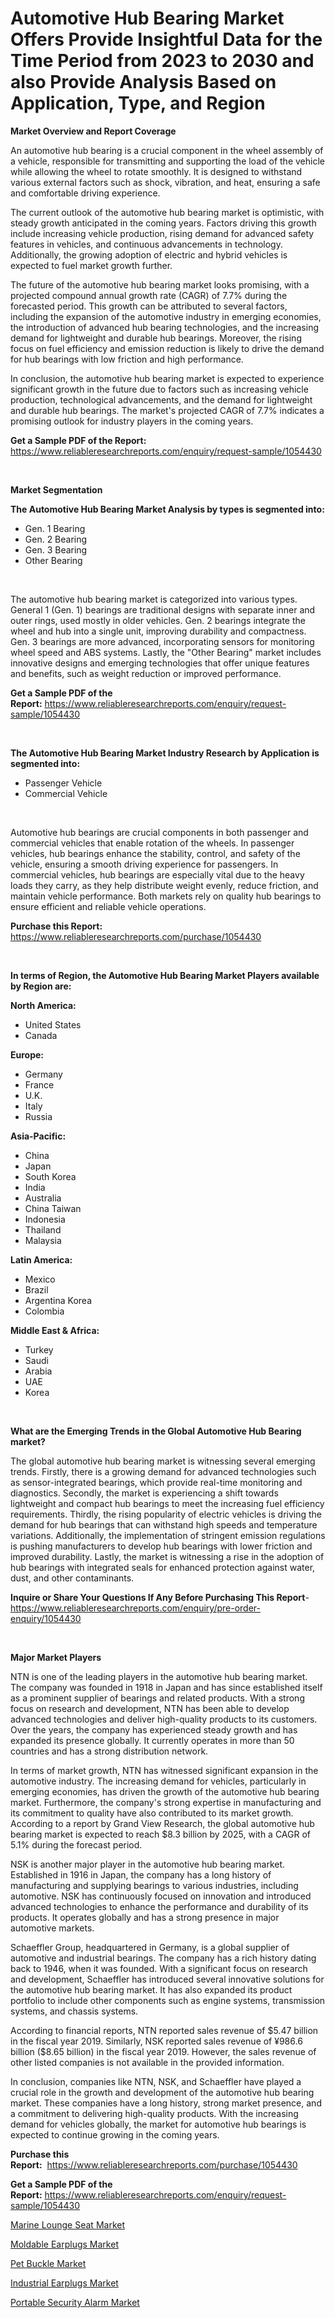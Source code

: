 <p><h1>Automotive Hub Bearing Market Offers Provide Insightful Data for the Time Period from 2023 to 2030 and also Provide Analysis Based on Application, Type, and Region</h1></p><p><strong>Market Overview and Report Coverage</strong></p>
<p><p>An automotive hub bearing is a crucial component in the wheel assembly of a vehicle, responsible for transmitting and supporting the load of the vehicle while allowing the wheel to rotate smoothly. It is designed to withstand various external factors such as shock, vibration, and heat, ensuring a safe and comfortable driving experience.</p><p>The current outlook of the automotive hub bearing market is optimistic, with steady growth anticipated in the coming years. Factors driving this growth include increasing vehicle production, rising demand for advanced safety features in vehicles, and continuous advancements in technology. Additionally, the growing adoption of electric and hybrid vehicles is expected to fuel market growth further.</p><p>The future of the automotive hub bearing market looks promising, with a projected compound annual growth rate (CAGR) of 7.7% during the forecasted period. This growth can be attributed to several factors, including the expansion of the automotive industry in emerging economies, the introduction of advanced hub bearing technologies, and the increasing demand for lightweight and durable hub bearings. Moreover, the rising focus on fuel efficiency and emission reduction is likely to drive the demand for hub bearings with low friction and high performance.</p><p>In conclusion, the automotive hub bearing market is expected to experience significant growth in the future due to factors such as increasing vehicle production, technological advancements, and the demand for lightweight and durable hub bearings. The market's projected CAGR of 7.7% indicates a promising outlook for industry players in the coming years.</p></p>
<p><strong>Get a Sample PDF of the Report:</strong> <a href="https://www.reliableresearchreports.com/enquiry/request-sample/1054430">https://www.reliableresearchreports.com/enquiry/request-sample/1054430</a></p>
<p>&nbsp;</p>
<p><strong>Market Segmentation</strong></p>
<p><strong>The Automotive Hub Bearing Market Analysis by types is segmented into:</strong></p>
<p><ul><li>Gen. 1 Bearing</li><li>Gen. 2 Bearing</li><li>Gen. 3 Bearing</li><li>Other Bearing</li></ul></p>
<p>&nbsp;</p>
<p><p>The automotive hub bearing market is categorized into various types. General 1 (Gen. 1) bearings are traditional designs with separate inner and outer rings, used mostly in older vehicles. Gen. 2 bearings integrate the wheel and hub into a single unit, improving durability and compactness. Gen. 3 bearings are more advanced, incorporating sensors for monitoring wheel speed and ABS systems. Lastly, the "Other Bearing" market includes innovative designs and emerging technologies that offer unique features and benefits, such as weight reduction or improved performance.</p></p>
<p><strong>Get a Sample PDF of the Report:</strong>&nbsp;<a href="https://www.reliableresearchreports.com/enquiry/request-sample/1054430">https://www.reliableresearchreports.com/enquiry/request-sample/1054430</a></p>
<p>&nbsp;</p>
<p><strong>The Automotive Hub Bearing Market Industry Research by Application is segmented into:</strong></p>
<p><ul><li>Passenger Vehicle</li><li>Commercial Vehicle</li></ul></p>
<p>&nbsp;</p>
<p><p>Automotive hub bearings are crucial components in both passenger and commercial vehicles that enable rotation of the wheels. In passenger vehicles, hub bearings enhance the stability, control, and safety of the vehicle, ensuring a smooth driving experience for passengers. In commercial vehicles, hub bearings are especially vital due to the heavy loads they carry, as they help distribute weight evenly, reduce friction, and maintain vehicle performance. Both markets rely on quality hub bearings to ensure efficient and reliable vehicle operations.</p></p>
<p><strong>Purchase this Report:</strong>&nbsp; <a href="https://www.reliableresearchreports.com/purchase/1054430">https://www.reliableresearchreports.com/purchase/1054430</a></p>
<p>&nbsp;</p>
<p><strong>In terms of Region, the Automotive Hub Bearing Market Players available by Region are:</strong></p>
<p>
    <p> <strong> North America: </strong>
        <ul>
            <li>United States</li>
            <li>Canada</li>
        </ul>
        </p> 
    <p> <strong> Europe: </strong>
        <ul>
            <li>Germany</li>
            <li>France</li>
            <li>U.K.</li>
            <li>Italy</li>
            <li>Russia</li>
        </ul>
        </p> 
    <p> <strong> Asia-Pacific: </strong>
        <ul>
            <li>China</li>
            <li>Japan</li>
            <li>South Korea</li>
            <li>India</li>
            <li>Australia</li>
            <li>China Taiwan</li>
            <li>Indonesia</li>
            <li>Thailand</li>
            <li>Malaysia</li>
        </ul>
        </p> 
    <p> <strong> Latin America: </strong>
        <ul>
            <li>Mexico</li>
            <li>Brazil</li>
            <li>Argentina Korea</li>
            <li>Colombia</li>
        </ul>
        </p> 
    <p> <strong> Middle East & Africa: </strong>
        <ul>
            <li>Turkey</li>
            <li>Saudi</li>
            <li>Arabia</li>
            <li>UAE</li>
            <li>Korea</li>
        </ul>
    </p>
    </p>
<p>&nbsp;</p>
<p><strong>What are the Emerging Trends in the Global Automotive Hub Bearing market?</strong></p>
<p><p>The global automotive hub bearing market is witnessing several emerging trends. Firstly, there is a growing demand for advanced technologies such as sensor-integrated bearings, which provide real-time monitoring and diagnostics. Secondly, the market is experiencing a shift towards lightweight and compact hub bearings to meet the increasing fuel efficiency requirements. Thirdly, the rising popularity of electric vehicles is driving the demand for hub bearings that can withstand high speeds and temperature variations. Additionally, the implementation of stringent emission regulations is pushing manufacturers to develop hub bearings with lower friction and improved durability. Lastly, the market is witnessing a rise in the adoption of hub bearings with integrated seals for enhanced protection against water, dust, and other contaminants.</p></p>
<p><strong>Inquire or Share Your Questions If Any Before Purchasing This Report</strong>- <a href="https://www.reliableresearchreports.com/enquiry/pre-order-enquiry/1054430">https://www.reliableresearchreports.com/enquiry/pre-order-enquiry/1054430</a></p>
<p>&nbsp;</p>
<p><strong>Major Market Players</strong></p>
<p><p>NTN is one of the leading players in the automotive hub bearing market. The company was founded in 1918 in Japan and has since established itself as a prominent supplier of bearings and related products. With a strong focus on research and development, NTN has been able to develop advanced technologies and deliver high-quality products to its customers. Over the years, the company has experienced steady growth and has expanded its presence globally. It currently operates in more than 50 countries and has a strong distribution network.</p><p>In terms of market growth, NTN has witnessed significant expansion in the automotive industry. The increasing demand for vehicles, particularly in emerging economies, has driven the growth of the automotive hub bearing market. Furthermore, the company's strong expertise in manufacturing and its commitment to quality have also contributed to its market growth. According to a report by Grand View Research, the global automotive hub bearing market is expected to reach $8.3 billion by 2025, with a CAGR of 5.1% during the forecast period.</p><p>NSK is another major player in the automotive hub bearing market. Established in 1916 in Japan, the company has a long history of manufacturing and supplying bearings to various industries, including automotive. NSK has continuously focused on innovation and introduced advanced technologies to enhance the performance and durability of its products. It operates globally and has a strong presence in major automotive markets.</p><p>Schaeffler Group, headquartered in Germany, is a global supplier of automotive and industrial bearings. The company has a rich history dating back to 1946, when it was founded. With a significant focus on research and development, Schaeffler has introduced several innovative solutions for the automotive hub bearing market. It has also expanded its product portfolio to include other components such as engine systems, transmission systems, and chassis systems.</p><p>According to financial reports, NTN reported sales revenue of $5.47 billion in the fiscal year 2019. Similarly, NSK reported sales revenue of ¥986.6 billion ($8.65 billion) in the fiscal year 2019. However, the sales revenue of other listed companies is not available in the provided information.</p><p>In conclusion, companies like NTN, NSK, and Schaeffler have played a crucial role in the growth and development of the automotive hub bearing market. These companies have a long history, strong market presence, and a commitment to delivering high-quality products. With the increasing demand for vehicles globally, the market for automotive hub bearings is expected to continue growing in the coming years.</p></p>
<p><strong>Purchase this Report:</strong>&nbsp;&nbsp;<a href="https://www.reliableresearchreports.com/purchase/1054430">https://www.reliableresearchreports.com/purchase/1054430</a></p>
<p></p>
<p><strong>Get a Sample PDF of the Report:</strong>&nbsp;<a href="https://www.reliableresearchreports.com/enquiry/request-sample/1054430">https://www.reliableresearchreports.com/enquiry/request-sample/1054430</a></p>
<p><p><a href="https://medium.com/@horlandkidd/marine-lounge-seat-market-trends-and-market-analysis-forecasted-for-period-2023-2030-1bc696aa4508">Marine Lounge Seat Market</a></p><p><a href="https://medium.com/@slanecode210/moldable-earplugs-market-insight-market-trends-growth-forecasted-from-2023-to-2030-9002a5deba77">Moldable Earplugs Market</a></p><p><a href="https://medium.com/@helalkhan4512/pet-buckle-market-competitive-analysis-market-trends-and-forecast-to-2030-13502e99b4ee">Pet Buckle Market</a></p><p><a href="https://medium.com/@dowodis7877/industrial-earplugs-market-size-market-outlook-and-market-forecast-2023-to-2030-16ff4dc09d6c">Industrial Earplugs Market</a></p><p><a href="https://medium.com/@marvinhug741/portable-security-alarm-market-size-market-outlook-and-market-forecast-2023-to-2030-31f1c4d8210c">Portable Security Alarm Market</a></p></p>